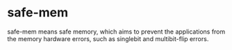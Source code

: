 # safe-mem

safe-mem means safe memory, which aims to prevent the applications from the memory hardware errors, such as singlebit and multibit-flip errors.
